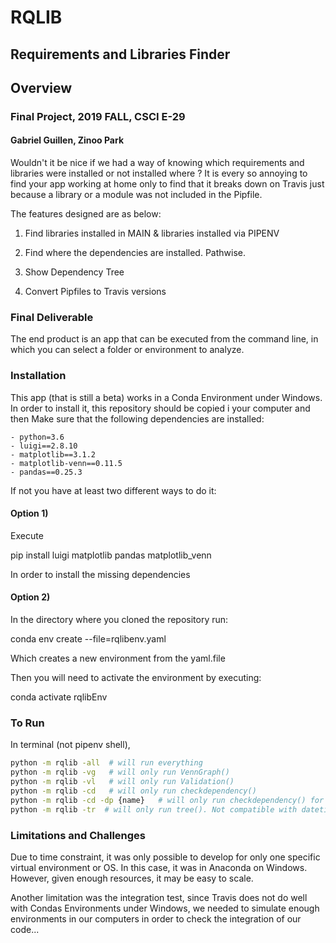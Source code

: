# RQLIB
## Requirements and Libraries Finder
## Overview
### Final Project, 2019 FALL, CSCI E-29
#### Gabriel Guillen, Zinoo Park

Wouldn't it be nice if we had a way of knowing which requirements and libraries were installed or not installed where ?
It is every so annoying to find your app working at home only to find that it breaks down on Travis just because
a library or a module was not included in the Pipfile.

The features designed are as below:

1. Find libraries installed in MAIN & libraries installed via PIPENV

2. Find where the dependencies are installed. Pathwise.

3. Show Dependency Tree

4. Convert Pipfiles to Travis versions

### Final Deliverable

The end product is an app that can be executed from the command line, in which you can select a folder or environment
to analyze.

### Installation
This app (that is still a beta) works in a Conda Environment under Windows.
In order to install it, this repository should be copied i your computer and then 
Make sure that the following dependencies are installed: 

    - python=3.6
    - luigi==2.8.10
    - matplotlib==3.1.2
    - matplotlib-venn==0.11.5
    - pandas==0.25.3
    
    
If not you have at least two different ways to do it:

#### Option 1)
Execute 

pip install luigi matplotlib pandas matplotlib_venn

In order to install the missing dependencies

#### Option 2)
In the directory where you cloned the repository run:

conda env create --file=rqlibenv.yaml

Which creates a new environment from the yaml.file

Then you will need to activate the environment by executing:

conda activate rqlibEnv

### To Run
In terminal (not pipenv shell),
```bash
python -m rqlib -all  # will run everything
python -m rqlib -vg   # will only run VennGraph()
python -m rqlib -vl   # will only run Validation()
python -m rqlib -cd   # will only run checkdependency()
python -m rqlib -cd -dp {name}   # will only run checkdependency() for a dependency
python -m rqlib -tr  # will only run tree(). Not compatible with datetime stamps.
```

### Limitations and Challenges

Due to time constraint, it was only possible to develop for only one specific virtual environment or OS. In this case,
it was in Anaconda on Windows. However, given enough resources, it may be easy to scale.

Another limitation was the integration test, since Travis does not do well with Condas Environments under Windows, we needed to simulate enough environments in our computers in order to check the integration of our code...


